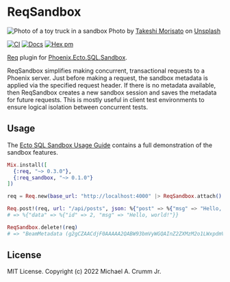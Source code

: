 # ReqSandbox

![Photo of a toy truck in a sandbox](https://user-images.githubusercontent.com/168677/197939037-750429a1-de19-461b-aa95-1284fe54950e.jpg)
Photo by <a href="https://unsplash.com/@takeshi_morisato?utm_source=unsplash&utm_medium=referral&utm_content=creditCopyText">Takeshi Morisato</a> on <a href="https://unsplash.com/?utm_source=unsplash&utm_medium=referral&utm_content=creditCopyText">Unsplash</a>

<!-- MDOC -->

[![CI](https://github.com/mcrumm/req_sandbox/actions/workflows/ci.yml/badge.svg)](https://github.com/mcrumm/req_sandbox/actions/workflows/ci.yml)
[![Docs](https://img.shields.io/badge/hex.pm-docs-8e7ce6.svg)](https://hexdocs.pm/req_sandbox)
[![Hex pm](http://img.shields.io/hexpm/v/req_sandbox.svg?style=flat&color=blue)](https://hex.pm/packages/req_sandbox)

[Req][req] plugin for [Phoenix.Ecto.SQL.Sandbox][plug-sandbox].

ReqSandbox simplifies making concurrent, transactional requests to a
Phoenix server. Just before making a request, the sandbox metadata is
applied via the specified request header. If there is no metadata
available, then ReqSandbox creates a new sandbox session and saves
the metadata for future requests. This is mostly useful in client
test environments to ensure logical isolation between concurrent
tests.

## Usage

The [Ecto SQL Sandbox Usage Guide](guides/usage.livemd) contains a full demonstration of the sandbox features.

```elixir
Mix.install([
  {:req, "~> 0.3.0"},
  {:req_sandbox, "~> 0.1.0"}
])

req = Req.new(base_url: "http://localhost:4000" |> ReqSandbox.attach()

Req.post!(req, url: "/api/posts", json: %{"post" => %{"msg" => "Hello, world!"}}).body
# => %{"data" => %{"id" => 2, "msg" => "Hello, world!"}}

ReqSandbox.delete!(req)
# => "BeamMetadata (g2gCZAACdjF0AAAAA2QABW93bmVyWGQAInZ2ZXMzM2o1LWxpdmVib29...)"
```

[req]: https://github.com/wojtekmach/req
[plug-sandbox]: https://github.com/phoenixframework/phoenix_ecto

## License

MIT License. Copyright (c) 2022 Michael A. Crumm Jr.

<!-- MDOC -->
